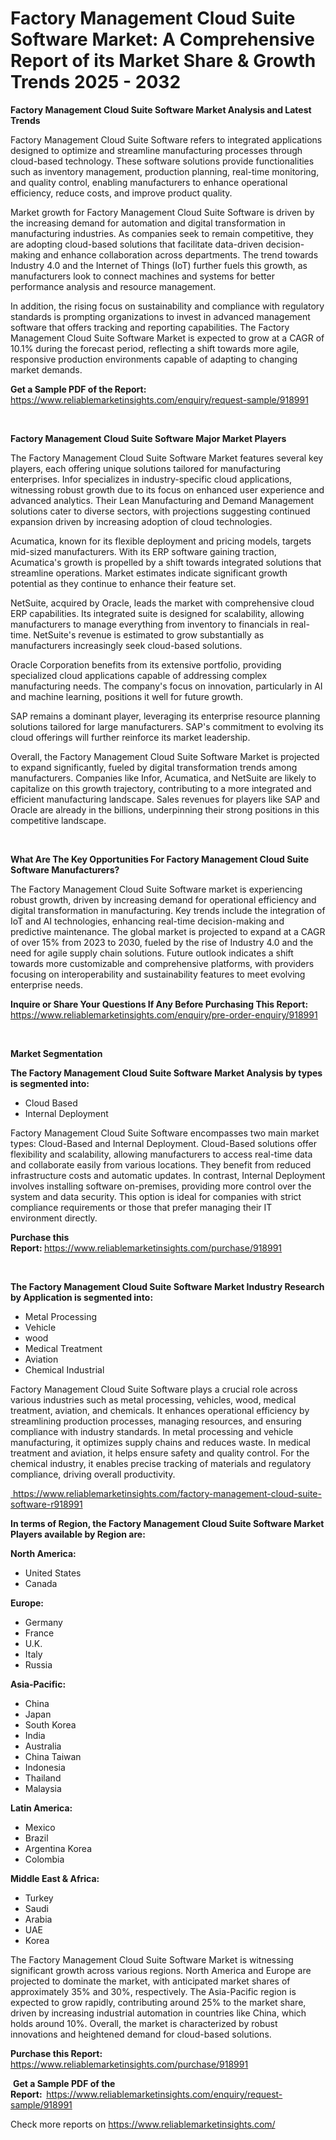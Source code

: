 <p><h1>Factory Management Cloud Suite Software Market: A Comprehensive Report of its Market Share & Growth Trends 2025 - 2032</h1></p><p><strong>Factory Management Cloud Suite Software Market Analysis and Latest Trends</strong></p>
<p><p>Factory Management Cloud Suite Software refers to integrated applications designed to optimize and streamline manufacturing processes through cloud-based technology. These software solutions provide functionalities such as inventory management, production planning, real-time monitoring, and quality control, enabling manufacturers to enhance operational efficiency, reduce costs, and improve product quality.</p><p>Market growth for Factory Management Cloud Suite Software is driven by the increasing demand for automation and digital transformation in manufacturing industries. As companies seek to remain competitive, they are adopting cloud-based solutions that facilitate data-driven decision-making and enhance collaboration across departments. The trend towards Industry 4.0 and the Internet of Things (IoT) further fuels this growth, as manufacturers look to connect machines and systems for better performance analysis and resource management.</p><p>In addition, the rising focus on sustainability and compliance with regulatory standards is prompting organizations to invest in advanced management software that offers tracking and reporting capabilities. The Factory Management Cloud Suite Software Market is expected to grow at a CAGR of 10.1% during the forecast period, reflecting a shift towards more agile, responsive production environments capable of adapting to changing market demands.</p></p>
<p><strong>Get a Sample PDF of the Report:&nbsp;</strong> <a href="https://www.reliablemarketinsights.com/enquiry/request-sample/918991?utm_campaign=2935&utm_medium=2&utm_source=Github&utm_content=ia&utm_term=07032025&utm_id=factory-management-cloud-suite-software">https://www.reliablemarketinsights.com/enquiry/request-sample/918991</a></p>
<p>&nbsp;</p>
<p><strong>Factory Management Cloud Suite Software Major Market Players</strong></p>
<p><p>The Factory Management Cloud Suite Software Market features several key players, each offering unique solutions tailored for manufacturing enterprises. Infor specializes in industry-specific cloud applications, witnessing robust growth due to its focus on enhanced user experience and advanced analytics. Their Lean Manufacturing and Demand Management solutions cater to diverse sectors, with projections suggesting continued expansion driven by increasing adoption of cloud technologies.</p><p>Acumatica, known for its flexible deployment and pricing models, targets mid-sized manufacturers. With its ERP software gaining traction, Acumatica's growth is propelled by a shift towards integrated solutions that streamline operations. Market estimates indicate significant growth potential as they continue to enhance their feature set.</p><p>NetSuite, acquired by Oracle, leads the market with comprehensive cloud ERP capabilities. Its integrated suite is designed for scalability, allowing manufacturers to manage everything from inventory to financials in real-time. NetSuite's revenue is estimated to grow substantially as manufacturers increasingly seek cloud-based solutions.</p><p>Oracle Corporation benefits from its extensive portfolio, providing specialized cloud applications capable of addressing complex manufacturing needs. The company's focus on innovation, particularly in AI and machine learning, positions it well for future growth.</p><p>SAP remains a dominant player, leveraging its enterprise resource planning solutions tailored for large manufacturers. SAP's commitment to evolving its cloud offerings will further reinforce its market leadership.</p><p>Overall, the Factory Management Cloud Suite Software Market is projected to expand significantly, fueled by digital transformation trends among manufacturers. Companies like Infor, Acumatica, and NetSuite are likely to capitalize on this growth trajectory, contributing to a more integrated and efficient manufacturing landscape. Sales revenues for players like SAP and Oracle are already in the billions, underpinning their strong positions in this competitive landscape.</p></p>
<p>&nbsp;</p>
<p><strong>What Are The Key Opportunities For Factory Management Cloud Suite Software Manufacturers?</strong></p>
<p><p>The Factory Management Cloud Suite Software market is experiencing robust growth, driven by increasing demand for operational efficiency and digital transformation in manufacturing. Key trends include the integration of IoT and AI technologies, enhancing real-time decision-making and predictive maintenance. The global market is projected to expand at a CAGR of over 15% from 2023 to 2030, fueled by the rise of Industry 4.0 and the need for agile supply chain solutions. Future outlook indicates a shift towards more customizable and comprehensive platforms, with providers focusing on interoperability and sustainability features to meet evolving enterprise needs.</p></p>
<p><strong>Inquire or Share Your Questions If Any Before Purchasing This Report:</strong> <a href="https://www.reliablemarketinsights.com/enquiry/pre-order-enquiry/918991?utm_campaign=2935&utm_medium=2&utm_source=Github&utm_content=ia&utm_term=07032025&utm_id=factory-management-cloud-suite-software">https://www.reliablemarketinsights.com/enquiry/pre-order-enquiry/918991</a></p>
<p>&nbsp;</p>
<p><strong>Market Segmentation</strong></p>
<p><strong>The Factory Management Cloud Suite Software Market Analysis by types is segmented into:</strong></p>
<p><ul><li>Cloud Based</li><li>Internal Deployment</li></ul></p>
<p><p>Factory Management Cloud Suite Software encompasses two main market types: Cloud-Based and Internal Deployment. Cloud-Based solutions offer flexibility and scalability, allowing manufacturers to access real-time data and collaborate easily from various locations. They benefit from reduced infrastructure costs and automatic updates. In contrast, Internal Deployment involves installing software on-premises, providing more control over the system and data security. This option is ideal for companies with strict compliance requirements or those that prefer managing their IT environment directly.</p></p>
<p><strong>Purchase this Report:&nbsp;</strong><a href="https://www.reliablemarketinsights.com/purchase/918991?utm_campaign=2935&utm_medium=2&utm_source=Github&utm_content=ia&utm_term=07032025&utm_id=factory-management-cloud-suite-software">https://www.reliablemarketinsights.com/purchase/918991</a></p>
<p>&nbsp;</p>
<p><strong>The Factory Management Cloud Suite Software Market Industry Research by Application is segmented into:</strong></p>
<p><ul><li>Metal Processing</li><li>Vehicle</li><li>wood</li><li>Medical Treatment</li><li>Aviation</li><li>Chemical Industrial</li></ul></p>
<p><p>Factory Management Cloud Suite Software plays a crucial role across various industries such as metal processing, vehicles, wood, medical treatment, aviation, and chemicals. It enhances operational efficiency by streamlining production processes, managing resources, and ensuring compliance with industry standards. In metal processing and vehicle manufacturing, it optimizes supply chains and reduces waste. In medical treatment and aviation, it helps ensure safety and quality control. For the chemical industry, it enables precise tracking of materials and regulatory compliance, driving overall productivity.</p></p>
<p><a href="https://www.reliablemarketinsights.com/factory-management-cloud-suite-software-r918991?utm_campaign=2935&utm_medium=2&utm_source=Github&utm_content=ia&utm_term=07032025&utm_id=factory-management-cloud-suite-software">&nbsp;https://www.reliablemarketinsights.com/factory-management-cloud-suite-software-r918991</a></p>
<p><strong>In terms of Region, the Factory Management Cloud Suite Software Market Players available by Region are:</strong></p>
<p>
    <p> <strong> North America: </strong>
        <ul>
            <li>United States</li>
            <li>Canada</li>
        </ul>
        </p> 
    <p> <strong> Europe: </strong>
        <ul>
            <li>Germany</li>
            <li>France</li>
            <li>U.K.</li>
            <li>Italy</li>
            <li>Russia</li>
        </ul>
        </p> 
    <p> <strong> Asia-Pacific: </strong>
        <ul>
            <li>China</li>
            <li>Japan</li>
            <li>South Korea</li>
            <li>India</li>
            <li>Australia</li>
            <li>China Taiwan</li>
            <li>Indonesia</li>
            <li>Thailand</li>
            <li>Malaysia</li>
        </ul>
        </p> 
    <p> <strong> Latin America: </strong>
        <ul>
            <li>Mexico</li>
            <li>Brazil</li>
            <li>Argentina Korea</li>
            <li>Colombia</li>
        </ul>
        </p> 
    <p> <strong> Middle East & Africa: </strong>
        <ul>
            <li>Turkey</li>
            <li>Saudi</li>
            <li>Arabia</li>
            <li>UAE</li>
            <li>Korea</li>
        </ul>
    </p>
    </p>
<p><p>The Factory Management Cloud Suite Software Market is witnessing significant growth across various regions. North America and Europe are projected to dominate the market, with anticipated market shares of approximately 35% and 30%, respectively. The Asia-Pacific region is expected to grow rapidly, contributing around 25% to the market share, driven by increasing industrial automation in countries like China, which holds around 10%. Overall, the market is characterized by robust innovations and heightened demand for cloud-based solutions.</p></p>
<p><strong>Purchase this Report: </strong><a href="https://www.reliablemarketinsights.com/purchase/918991?utm_campaign=2935&utm_medium=2&utm_source=Github&utm_content=ia&utm_term=07032025&utm_id=factory-management-cloud-suite-software">https://www.reliablemarketinsights.com/purchase/918991</a></p>
<p>&nbsp;<strong>Get a Sample PDF of the Report:&nbsp;&nbsp;</strong><a href="https://www.reliablemarketinsights.com/enquiry/request-sample/918991?utm_campaign=2935&utm_medium=2&utm_source=Github&utm_content=ia&utm_term=07032025&utm_id=factory-management-cloud-suite-software">https://www.reliablemarketinsights.com/enquiry/request-sample/918991</a></p>
<p><strong></strong></p>
<p>Check more reports on <a href="https://www.reliablemarketinsights.com/?utm_campaign=2935&utm_medium=2&utm_source=Github&utm_content=ia&utm_term=07032025&utm_id=factory-management-cloud-suite-software">https://www.reliablemarketinsights.com/</a></p>